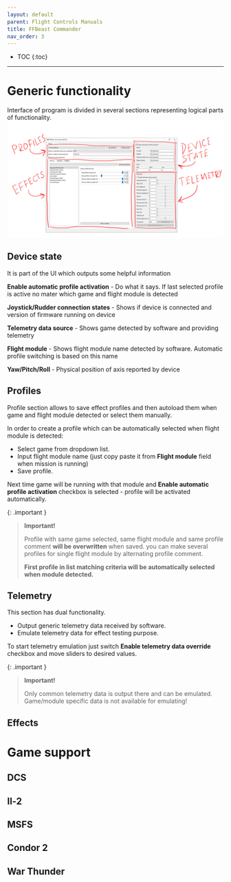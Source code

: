 ```yaml
---
layout: default
parent: Flight Controls Manuals
title: FFBeast Commander
nav_order: 3
---
```


- TOC
{:toc}

---
# Generic functionality
Interface of program is divided in several sections representing logical parts of functionality.   
<img src="../../assets/images/manual/commander_ui_blocks.jpg" width="720">

## Device state
It is part of the UI which outputs some helpful information

**Enable automatic profile activation** - Do what it says. If last selected profile is active no mater which game and flight module is detected 

**Joystick/Rudder connection states** - Shows if device is connected and version of firmware running on device

**Telemetry data source** - Shows game detected by software and providing telemetry

**Flight module** - Shows flight module name detected by software. Automatic profile switching is based on this name

**Yaw/Pitch/Roll** - Physical position of axis reported by device

## Profiles
Profile section allows to save effect profiles and then autoload them when game and flight module detected or select them manually.

In order to create a profile which can be automatically selected when flight module is detected:
- Select game from dropdown list.
- Input flight module name (just copy paste it from **Flight module** field when mission is running)
- Save profile.

Next time game will be running with that module and  **Enable automatic profile activation** checkbox is selected - profile will be activated automatically.

{: .important }
> **Important!**
> 
> Profile with same game selected, same flight module and same profile comment **will be overwritten** when saved.
> you can make several profiles for single flight module by alternating profile comment. 
> 
> **First profile in list matching criteria will be automatically selected when module detected.**

## Telemetry
This section has dual functionality. 

- Output generic telemetry data received by software. 
- Emulate telemetry data for effect testing purpose.

To start telemetry emulation just switch **Enable telemetry data override** checkbox and move sliders to desired values. 

{: .important }
> **Important!**
>
> Only common telemetry data is output there and can be emulated. Game/module specific data is not available for emulating!

## Effects


# Game support 
## DCS
## Il-2
## MSFS
## Condor 2
## War Thunder
